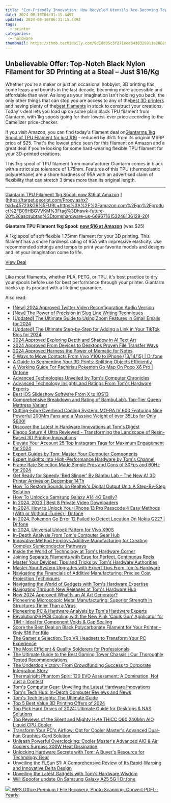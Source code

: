```yaml
---
title: "Eco-Friendly Innovation: How Recycled Utensils Are Becoming Top-Notch 3D Printer Filament Materials"
date: 2024-08-15T06:31:15.449Z
updated: 2024-08-16T06:31:15.449Z
tags:
  - printer
categories:
  - hardware
thumbnail: https://thmb.techidaily.com/9d1dd05c3f271eee3430329911a28889fe06673bc3d54592907c037975387dd6.jpg
---
```


## Unbelievable Offer: Top-Notch Black Nylon Filament for 3D Printing at a Steal – Just $16/Kg

Whether you're a maker or just an occasional hobbyist, 3D printing has come leaps and bounds in the last decade, becoming more accessible and affordable than ever. As long as your imagination isn't holding you back, the only other things that can stop you are access to any of the[best 3D printers](https://www.tomshardware.com/best-picks/best-3d-printers) and having plenty of the[best filaments](https://www.tomshardware.com/best-picks/best-filaments-for-3d-printing) in stock to construct your creations. Today's deal lets you load up on some plain black TPU filament from Giantarm, with 1kg spools going for their lowest-ever price according to the Camelizer price-checker.

 If you visit Amazon, you can find today's filament deal on[Giantarms 1kg Spool of TPU Filament for just $16](https://target.georiot.com/Proxy.ashx?tsid=45723&GR%5FURL=https%3A%2F%2Famazon.com%2Fgp%2Fproduct%2FB09HBGVVKM%3Ftag%3Dhawk-future-20%26ascsubtag%3Dtomshardware-us-7057172478014116574-20) \- reduced by 35% from its original MSRP price of $25\. That's the lowest price seen for this filament on Amazon and a great deal if you're looking for some hard-wearing flexible TPU filament for your 3D-printed creations.

 This 1kg spool of TPU filament from manufacturer Giantarm comes in black with a strict size tolerance of 1.75mm. Features of this TPU (thermoplastic polyurethane) are a shore hardness of 95A with an advertised claim of flexibility that can stretch 3 times more than its original length.

---

[Giantarm TPU Filament 1kg Spool: now $16 at Amazon](https://cdn.mos.cms.futurecdn.net/PAhV48MHiDQzyvDpWobjeD-200-100.png "Giantarm TPU Filament 1kg Spool: now $16 at Amazon") ](https://target.georiot.com/Proxy.ashx?tsid=45723&GR%5FURL=https%3A%2F%2Famazon.com%2Fgp%2Fproduct%2FB09HBGVVKM%3Ftag%3Dhawk-future-20%26ascsubtag%3Dtomshardware-us-6696716153248136129-20)

**Giantarm TPU Filament 1kg Spool:** [**now $16 at Amazon**](https://target.georiot.com/Proxy.ashx?tsid=45723&GR%5FURL=https%3A%2F%2Famazon.com%2Fgp%2Fproduct%2FB09HBGVVKM%3Ftag%3Dhawk-future-20%26ascsubtag%3Dtomshardware-us-6564536993832971154-20) (was $25)  
  
 A 1kg spool of soft flexible 1.75mm filament for your 3D printing. This filament has a shore hardness rating of 95A with impressive elasticity. Use recommended settings and temps to print your favorite models and designs and let your imagination come to life.

[View Deal](https://target.georiot.com/Proxy.ashx?tsid=45723&GR%5FURL=https%3A%2F%2Famazon.com%2Fgp%2Fproduct%2FB09HBGVVKM%3Ftag%3Dhawk-future-20%26ascsubtag%3Dtomshardware-us-6696716153248136129-20)

---

 Like most filaments, whether PLA, PETG, or TPU, it's best practice to dry your spools before use for best performance through your printer. Giantarm backs up its product with a lifetime guarantee.


<ins class="adsbygoogle"
     style="display:block"
     data-ad-format="autorelaxed"
     data-ad-client="ca-pub-7571918770474297"
     data-ad-slot="1223367746"></ins>



<ins class="adsbygoogle"
     style="display:block"
     data-ad-client="ca-pub-7571918770474297"
     data-ad-slot="8358498916"
     data-ad-format="auto"
     data-full-width-responsive="true"></ins>

<span class="atpl-alsoreadstyle">Also read:</span>
<div><ul>
<li><a href="https://twitter-videos.techidaily.com/new-2024-approved-twitter-video-reconfiguration-audio-version/"><u>[New] 2024 Approved  Twitter Video Reconfiguration  Audio Version</u></a></li>
<li><a href="https://some-guidance.techidaily.com/new-the-power-of-precision-in-slug-line-writing-techniques/"><u>[New] The Power of Precision in Slug Line Writing Techniques</u></a></li>
<li><a href="https://fox-friendly.techidaily.com/updated-the-ultimate-guide-to-using-zoom-features-in-gmail-emails-for-2024/"><u>[Updated] The Ultimate Guide to Using Zoom Features in Gmail Emails for 2024</u></a></li>
<li><a href="https://fox-http.techidaily.com/updated-the-ultimate-step-by-step-for-adding-a-link-in-your-tiktok-bios-for-2024/"><u>[Updated] The Ultimate Step-by-Step for Adding a Link in Your TikTok Bios for 2024</u></a></li>
<li><a href="https://fox-access.techidaily.com/2024-approved-exploring-depth-and-shadow-in-ai-text-art/"><u>2024 Approved  Exploring Depth and Shadow in AI Text Art</u></a></li>
<li><a href="https://article-helps.techidaily.com/2024-approved-from-devices-to-desktops-proven-file-transfer-ways/"><u>2024 Approved  From Devices to Desktops  Proven File Transfer Ways</u></a></li>
<li><a href="https://article-tips.techidaily.com/2024-approved-harness-the-power-of-mematic-for-notes/"><u>2024 Approved  Harness the Power of Mematic for Notes</u></a></li>
<li><a href="https://blog-min.techidaily.com/5-ways-to-move-contacts-from-vivo-y100-to-iphone-131415-drfone-by-drfone-transfer-from-android-transfer-from-android/"><u>5 Ways to Move Contacts From Vivo Y100 to iPhone (13/14/15) | Dr.fone</u></a></li>
<li><a href="https://hardware-tips.techidaily.com/a-guide-to-segmenting-your-3d-prints-splitting-objects-efficiently/"><u>A Guide to Segmenting Your 3D Prints: Splitting Objects Efficiently</u></a></li>
<li><a href="https://pokemon-go-android.techidaily.com/a-working-guide-for-pachirisu-pokemon-go-map-on-poco-x6-pro-drfone-by-drfone-virtual-android/"><u>A Working Guide For Pachirisu Pokemon Go Map On Poco X6 Pro | Dr.fone</u></a></li>
<li><a href="https://hardware-tips.techidaily.com/advanced-technologies-unveiled-by-toms-computer-chronicles/"><u>Advanced Technologies Unveiled by Tom's Computer Chronicles</u></a></li>
<li><a href="https://hardware-tips.techidaily.com/advanced-technology-insights-and-ratings-from-toms-hardware-experts/"><u>Advanced Technology Insights and Ratings From Tom's Hardware Experts</u></a></li>
<li><a href="https://extra-hints.techidaily.com/best-ios-slideshow-software-from-x-to-ios13/"><u>Best iOS Slideshow Software From X to IOS13</u></a></li>
<li><a href="https://hardware-tips.techidaily.com/comprehensive-breakdown-and-rating-of-bambulabs-top-tier-queen-mattress-variant/"><u>Comprehensive Breakdown and Rating of BambuLab’s Top-Tier Queen Mattress Variant</u></a></li>
<li><a href="https://hardware-tips.techidaily.com/1723175674662-cutting-edge-overhead-cooling-system-mo-ra-iv-600-featuring-nine-powerful-200mm-fans-and-a-massive-weight-of-over-35lbs-for-only-600/"><u>Cutting-Edge Overhead Cooling System: MO-RA IV 600 Featuring Nine Powerful 200Mm Fans and a Massive Weight of over 35Lbs for Only $600!</u></a></li>
<li><a href="https://hardware-tips.techidaily.com/discover-the-latest-in-hardware-innovations-at-toms-digest/"><u>Discover the Latest in Hardware Innovations at Tom's Digest</u></a></li>
<li><a href="https://hardware-tips.techidaily.com/elegoo-saturn-4-ultra-reviewed-transforming-the-landscape-of-resin-based-3d-printing-innovations/"><u>Elegoo Saturn 4 Ultra Reviewed - Transforming the Landscape of Resin-Based 3D Printing Innovations</u></a></li>
<li><a href="https://instagram-videos.techidaily.com/elevate-your-account-25-top-instagram-tags-for-maximum-engagement-for-2024/"><u>Elevate Your Account  25 Top Instagram Tags for Maximum Engagement for 2024</u></a></li>
<li><a href="https://hardware-tips.techidaily.com/expert-guides-by-tom-master-your-computer-components/"><u>Expert Guides by Tom: Master Your Computer Components</u></a></li>
<li><a href="https://hardware-tips.techidaily.com/expert-insights-into-high-performance-hardware-by-toms-channel/"><u>Expert Insights Into High-Performance Hardware by Tom's Channel</u></a></li>
<li><a href="https://desktop-recording.techidaily.com/frame-rate-selection-made-simple-pros-and-cons-of-30fps-and-60hz-for-2024/"><u>Frame Rate Selection Made Simple  Pros and Cons of 30Fps and 60Hz for 2024</u></a></li>
<li><a href="https://hardware-tips.techidaily.com/get-ready-for-speedy-bed-slinger-by-bambu-lab-the-new-a1-3d-printer-arrives-on-december-14th/"><u>Get Ready for Speedy 'Bed Slinger' By Bambu Lab – The New A1 3D Printer Arrives on December 14Th</u></a></li>
<li><a href="https://sound-issues.techidaily.com/how-to-restore-sounds-on-realteks-digital-output-unit-a-step-by-step-solution/"><u>How To Restore Sounds on Realtek's Digital Output Unit: A Step-By-Step Solution</u></a></li>
<li><a href="https://android-unlock.techidaily.com/how-to-unlock-a-samsung-galaxy-a14-4g-easily-by-drfone-android/"><u>How To Unlock a Samsung Galaxy A14 4G Easily?</u></a></li>
<li><a href="https://facebook-video-content.techidaily.com/in-2024-2023-best-8-private-video-downloaders/"><u>In 2024, 2023 | Best 8 Private Video Downloaders</u></a></li>
<li><a href="https://iphone-unlock.techidaily.com/in-2024-how-to-unlock-your-iphone-13-pro-passcode-4-easy-methods-with-or-without-itunes-drfone-by-drfone-ios/"><u>In 2024, How to Unlock Your iPhone 13 Pro Passcode 4 Easy Methods (With or Without iTunes) | Dr.fone</u></a></li>
<li><a href="https://android-pokemon-go.techidaily.com/in-2024-pokemon-go-error-12-failed-to-detect-location-on-nokia-g22-drfone-by-drfone-virtual-android/"><u>In 2024, Pokemon Go Error 12 Failed to Detect Location On Nokia G22? | Dr.fone</u></a></li>
<li><a href="https://android-unlock.techidaily.com/in-2024-universal-unlock-pattern-for-vivo-x90s-by-drfone-android/"><u>In 2024, Universal Unlock Pattern for Vivo X90S</u></a></li>
<li><a href="https://hardware-tips.techidaily.com/in-depth-analysis-from-toms-computer-gear-hub/"><u>In-Depth Analysis From Tom's Computer Gear Hub</u></a></li>
<li><a href="https://hardware-tips.techidaily.com/innovative-method-employs-additive-manufacturing-for-creating-complex-semiconductor-pathways/"><u>Innovative Method Employs Additive Manufacturing for Creating Complex Semiconductor Pathways</u></a></li>
<li><a href="https://hardware-tips.techidaily.com/inside-the-world-of-technology-at-toms-hardware-corner/"><u>Inside the World of Technology at Tom's Hardware Corner</u></a></li>
<li><a href="https://hardware-tips.techidaily.com/joining-separate-filaments-with-ease-for-perfect-continuous-reels/"><u>Joining Separate Filaments with Ease for Perfect, Continuous Reels</u></a></li>
<li><a href="https://hardware-tips.techidaily.com/master-your-devices-tips-and-tricks-by-toms-hardware-authorities/"><u>Master Your Devices: Tips and Tricks by Tom's Hardware Authorities</u></a></li>
<li><a href="https://hardware-tips.techidaily.com/master-your-system-upgrades-with-expert-tips-from-toms-hardware/"><u>Master Your System Upgrades with Expert Tips From Tom's Hardware</u></a></li>
<li><a href="https://hardware-tips.techidaily.com/navigating-the-financials-of-additive-manufacturing-precise-cost-projection-techniques/"><u>Navigating the Financials of Additive Manufacturing: Precise Cost Projection Techniques</u></a></li>
<li><a href="https://hardware-tips.techidaily.com/navigating-the-world-of-gadgets-with-toms-hardware-expertise/"><u>Navigating the World of Gadgets with Tom's Hardware Expertise</u></a></li>
<li><a href="https://hardware-tips.techidaily.com/navigating-through-new-releases-at-toms-hardware-hub/"><u>Navigating Through New Releases at Tom's Hardware Hub</u></a></li>
<li><a href="https://ai-topics.techidaily.com/new-2024-approved-what-is-an-ai-art-generator/"><u>New 2024 Approved What Is an AI Art Generator?</u></a></li>
<li><a href="https://hardware-tips.techidaily.com/pioneering-microscopic-metal-manufacturing-superior-strength-in-structures-tinier-than-a-virus/"><u>Pioneering Microscopic Metal Manufacturing: Superior Strength in Structures Tinier Than a Virus</u></a></li>
<li><a href="https://hardware-tips.techidaily.com/pioneering-pc-and-hardware-analysis-by-toms-hardware-experts/"><u>Pioneering PC & Hardware Analysis by Tom's Hardware Experts</u></a></li>
<li><a href="https://hardware-tips.techidaily.com/revolutionize-pcb-cooling-with-the-new-pink-caulk-gun-applicator-for-tim-ideal-for-component-voids-and-gap-sealing/"><u>Revolutionize PCB Cooling with the New Pink 'Caulk Gun' Applicator for TIM - Ideal for Component Voids & Gap Sealing</u></a></li>
<li><a href="https://hardware-tips.techidaily.com/1723125179294-score-the-best-deal-on-black-polycarbonate-filament-for-your-printer-only-16-per-kilo/"><u>Score the Best Deal on Black Polycarbonate Filament for Your Printer – Only $16 Per Kilo</u></a></li>
<li><a href="https://hardware-tips.techidaily.com/the-gamers-selection-top-vr-headsets-to-transform-your-pc-experience/"><u>The Gamer's Selection: Top VR Headsets to Transform Your PC Experience</u></a></li>
<li><a href="https://hardware-tips.techidaily.com/the-most-efficient-and-quality-solderers-for-professionals/"><u>The Most Efficient & Quality Solderers for Professionals</u></a></li>
<li><a href="https://hardware-tips.techidaily.com/the-ultimate-guide-to-the-best-gaming-tower-chassis-our-thoroughly-tested-recommendations/"><u>The Ultimate Guide to the Best Gaming Tower Chassis : Our Thoroughly Tested Recommendations</u></a></li>
<li><a href="https://hardware-tips.techidaily.com/the-underdog-victory-from-crowdfunding-success-to-corporate-integration-story/"><u>The Underdog Victory: From Crowdfunding Success to Corporate Integration Story</u></a></li>
<li><a href="https://hardware-tips.techidaily.com/thermalright-phantom-spirit-120-evo-assessment-a-domination-not-just-a-contest/"><u>Thermalright Phantom Spirit 120 EVO Assessment: A Domination, Not Just a Contest</u></a></li>
<li><a href="https://hardware-tips.techidaily.com/toms-computer-gear-unveiling-the-latest-hardware-innovations/"><u>Tom's Computer Gear: Unveiling the Latest Hardware Innovations</u></a></li>
<li><a href="https://hardware-tips.techidaily.com/toms-tech-hub-in-depth-computer-reviews-and-news/"><u>Tom's Tech Hub: In-Depth Computer Reviews and News</u></a></li>
<li><a href="https://hardware-tips.techidaily.com/toms-tech-insights-the-ultimate-guide/"><u>Tom's Tech Insights: The Ultimate Guide</u></a></li>
<li><a href="https://hardware-tips.techidaily.com/top-5-best-value-3d-printing-offers-of-2024/"><u>Top 5 Best Value 3D Printing Offers of 2024</u></a></li>
<li><a href="https://hardware-tips.techidaily.com/top-pick-hard-drives-of-2024-ultimate-guide-for-desktops-and-nas-solutions/"><u>Top Pick Hard Drives of 2024: Ultimate Guide for Desktops & NAS Solutions</u></a></li>
<li><a href="https://hardware-tips.techidaily.com/top-reviews-of-the-silent-and-mighty-hyte-thicc-q60-240mm-aio-liquid-cpu-cooler/"><u>Top Reviews of the Silent and Mighty Hyte THICC Q60 240Mm AIO Liquid CPU Cooler</u></a></li>
<li><a href="https://hardware-tips.techidaily.com/transform-your-pcs-airflow-opt-for-cooler-masters-advanced-dual-fan-graphics-card-solution/"><u>Transform Your PC's Airflow: Opt for Cooler Master's Advanced Dual-Fan Graphics Card Solution</u></a></li>
<li><a href="https://hardware-tips.techidaily.com/unleash-powerful-overclocking-cooler-masters-advanced-aio-and-air-coolers-surpass-300w-heat-dissipation/"><u>Unleash Powerful Overclocking: Cooler Master's Advanced AIO & Air Coolers Surpass 300W Heat Dissipation</u></a></li>
<li><a href="https://hardware-tips.techidaily.com/unlocking-hardware-secrets-with-tom-a-buyers-resource-for-technology-gear/"><u>Unlocking Hardware Secrets with Tom: A Buyer's Resource for Technology Gear</u></a></li>
<li><a href="https://hardware-tips.techidaily.com/unveiling-the-flsun-s1-a-comprehensive-review-of-its-rapid-warping-and-innovative-delta-design/"><u>Unveiling the FLSun S1: A Comprehensive Review of Its Rapid-Warping and Innovative Delta Design</u></a></li>
<li><a href="https://hardware-tips.techidaily.com/unveiling-the-latest-gadgets-with-toms-hardware-wisdom/"><u>Unveiling the Latest Gadgets with Tom's Hardware Wisdom</u></a></li>
<li><a href="https://fake-location.techidaily.com/will-ispoofer-update-on-samsung-galaxy-a25-5g-drfone-by-drfone-virtual-android/"><u>Will iSpoofer update On Samsung Galaxy A25 5G | Dr.fone</u></a></li>
</ul></div>

<!-- affiliate ads begin -->
<a href="https://secure.2checkout.com/order/checkout.php?PRODS=38729081&QTY=1&AFFILIATE=108875&CART=1"><img src="https://website-prod.cache.wpscdn.com/img/wps-spreadsheet-free-excel-editor-online-offline-1x.93e269d.png" border="0">
WPS Office Premium ( File Recovery, Photo Scanning, Convert PDF)--Yearly</a>
<!-- affiliate ads end -->